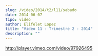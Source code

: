 ```yaml
---
slug: /video/2014/t2/l11/sabado
date: 2014-06-07
tipo: video
author: Elifelet Lopez
title: "Video 11 - Trimestre 2 - 2014"
description: ""
---
```


http://player.vimeo.com/video/97926495
